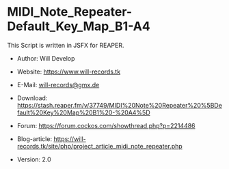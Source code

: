 # MIDI_Note_Repeater-Default_Key_Map_B1-A4
This Script is written in JSFX for REAPER.

- Author: Will Develop 
- Website: https://www.will-records.tk
- E-Mail: will-records@gmx.de

- Download: https://stash.reaper.fm/v/37749/MIDI%20Note%20Repeater%20%5BDefault%20Key%20Map%20B1%20-%20A4%5D
- Forum: https://forum.cockos.com/showthread.php?p=2214486
- Blog-article: https://will-records.tk/site/php/project_article_midi_note_repeater.php

- Version: 2.0
